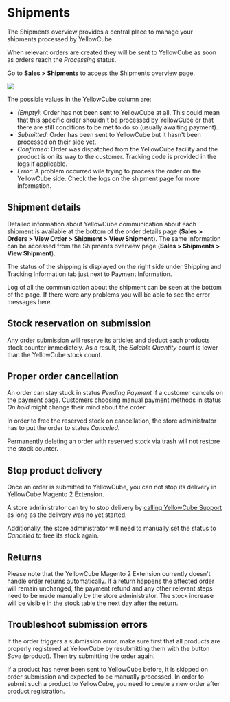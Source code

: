 # Shipments

The Shipments overview provides a central place to manage your shipments processed by YellowCube.

When relevant orders are created they will be sent to YellowCube as soon as orders reach the _Processing_ status.

Go to **Sales &gt; Shipments** to access the Shipments overview page.

![](.gitbook/assets/magento2_yellowcube_shipments.png)

The possible values in the YellowCube column are:

* _\(Empty\)_: Order has not been sent to YellowCube at all. This could mean that this specific order shouldn't be processed by YellowCube or that there are still conditions to be met to do so \(usually awaiting payment\).
* _Submitted_: Order has been sent to YellowCube but it hasn't been processed on their side yet.
* _Confirmed_: Order was dispatched from the YellowCube facility and the product is on its way to the customer. Tracking code is provided in the logs if applicable.
* _Error_: A problem occurred wile trying to process the order on the YellowCube side. Check the logs on the shipment page for more information.

## Shipment details <a id="edit-order-for-details"></a>

Detailed information about YellowCube communication about each shipment is available at the bottom of the order details page \(**Sales &gt; Orders &gt; View Order &gt; Shipment &gt; View Shipment**\). The same information can be accessed from the Shipments overview page \(**Sales &gt; Shipments &gt; View Shipment**\).

The status of the shipping is displayed on the right side under Shipping and Tracking Information tab just next to Payment Information.

Log of all the communication about the shipment can be seen at the bottom of the page. If there were any problems you will be able to see the error messages here.

## Stock reservation on submission <a id="stock-reservation-on-submission"></a>

Any order submission will reserve its articles and deduct each products stock counter immediately. As a result, the _Salable Quantity_ count is lower than the YellowCube stock count.

## Proper order cancellation <a id="proper-order-cancellation"></a>

An order can stay stuck in status _Pending Payment_ if a customer cancels on the payment page. Customers choosing manual payment methods in status _On hold_ might change their mind about the order. 

In order to free the reserved stock on cancellation, the store administrator has to put the order to status _Canceled_.

Permanently deleting an order with reserved stock via trash will not restore the stock counter.

## Stop product delivery <a id="stop-order-delivery"></a>

Once an order is submitted to YellowCube, you can not stop its delivery in YellowCube Magento 2 Extension.

A store administrator can try to stop delivery by [calling YellowCube Support](https://www.post.ch/en/business-solutions/logistics-and-warehousing/yellowcube#contact) as long as the delivery was no yet started.

Additionally, the store administrator will need to manually set the status to _Canceled_ to free its stock again.

## Returns <a id="returns"></a>

Please note that the YellowCube Magento 2 Extension currently doesn't handle order returns automatically. If a return happens the affected order will remain unchanged, the payment refund and any other relevant steps need to be made manually by the store administrator. The stock increase will be visible in the stock table the next day after the return.

## Troubleshoot submission errors <a id="troubleshoot-order-submission-errors"></a>

If the order triggers a submission error, make sure first that all products are properly registered at YellowCube by resubmitting them with the button _Save_ \(product\). Then try submitting the order again.

If a product has never been sent to YellowCube before, it is skipped on order submission and expected to be manually processed. In order to submit such a product to YellowCube, you need to create a new order after product registration.


